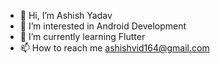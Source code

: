 - 👋 Hi, I’m Ashish Yadav
- 👀 I’m interested in Android Development
- 🌱 I’m currently learning Flutter
- 📫 How to reach me ashishvid164@gmail.com


<!---
Ashish-1020/Ashish-1020 is a ✨ special ✨ repository because its `README.md` (this file) appears on your GitHub profile.
You can click the Preview link to take a look at your changes.
--->
